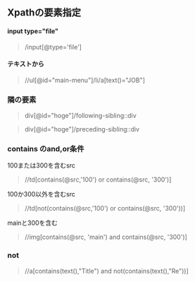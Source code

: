 ## Xpathの要素指定

#### input type="file"

> /input[@type='file']

#### テキストから

> //ul[@id="main-menu"]/li/a[text()="JOB"]

### 隣の要素

> div[@id="hoge"]/following-sibling::div

> div[@id="hoge"]/preceding-sibling::div


### contains のand,or条件

100または300を含むsrc
> //td[contains(@src,'100') or contains(@src, '300')]

100か300以外を含むsrc
> //td[not(contains(@src,'100') or contains(@src, '300'))]

mainと300を含む
> //img[contains(@src, 'main') and contains(@src, '300')]


### not

> //a[contains(text(),"Title") and not(contains(text(),"Re"))]
